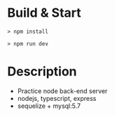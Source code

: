 # Build & Start
``` > npm install ```


``` > npm run dev ```


# Description
* Practice node back-end server
* nodejs, typescript, express
* sequelize + mysql:5.7



